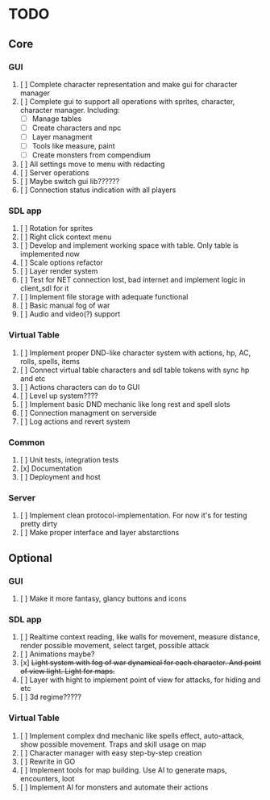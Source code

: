 # TODO

## Core

### GUI
1. [ ] Complete character representation and make gui for character manager
2. [ ] Complete gui to support all operations with sprites, character, character manager. Including:
    - [ ] Manage tables
    - [ ] Create characters and npc
    - [ ] Layer managment
    - [ ] Tools like measure, paint
    - [ ] Create monsters from compendium
3. [ ] All settings move to menu with redacting
4. [ ] Server operations
5. [ ] Maybe switch gui lib??????
6. [ ] Connection status indication with all players

### SDL app
1. [ ] Rotation for sprites
2. [ ] Right click context menu
3. [ ] Develop and implement working space with table. Only table is implemented now
4. [ ] Scale options refactor
5. [ ] Layer render system
6. [ ] Test for NET connection lost, bad internet and implement logic in client_sdl for it
7. [ ] Implement file storage with adequate functional
8. [ ] Basic manual fog of war
9. [ ] Audio and video(?) support

### Virtual Table
1. [ ] Implement proper DND-like character system with actions, hp, AC, rolls, spells, items
2. [ ] Connect virtual table characters and sdl table tokens with sync hp and etc
3. [ ] Actions characters can do to GUI
4. [ ] Level up system????
5. [ ] Implement basic DND mechanic like long rest and spell slots
6. [ ] Connection managment on serverside
7. [ ] Log actions and revert system

### Common
1. [ ] Unit tests, integration tests
2. [x] Documentation
3. [ ] Deployment and host

### Server
1. [ ] Implement clean protocol-implementation. For now it's for testing pretty dirty
2. [ ] Make proper interface and layer abstarctions

## Optional

### GUI
1. [ ] Make it more fantasy, glancy buttons and icons

### SDL app
1. [ ] Realtime context reading, like walls for movement, measure distance, render possible movement, select target, possible attack
2. [ ] Animations maybe?
3. [x] ~~Light system with fog of war dynamical for each character. And point of view light. Light for maps.~~
4. [ ] Layer with hight to implement point of view for attacks, for hiding and etc
5. [ ] 3d regime?????

### Virtual Table
1. [ ] Implement complex dnd mechanic like spells effect, auto-attack, show possible movement. Traps and skill usage on map
2. [ ] Character manager with easy step-by-step creation
3. [ ] Rewrite in GO
4. [ ] Implement tools for map building. Use AI to generate maps, encounters, loot
5. [ ] Implement AI for monsters and automate their actions



